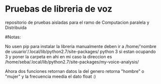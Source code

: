 # Pruebas de libreria de voz
repositorio de pruebas aisladas para el ramo de Computacion paralela y Distribuida

#Notas:

No usen pip para instalar la libreria manualmente deben ir a /home/'nombre de usuario'/.local/lib/python2.7/site-packages/  python 3 si estan ocupando 3 y poner la carpeta en ahi
 en mi caso la direccion es /home/seba/.local/lib/python2.7/site-packages/my-voice-analysis/
 
 
 
 Ahora dos funciones retornan datos  la del genero retorna "hombre" o  "mujer"
 y la frecuencia meedia el dato float :)
